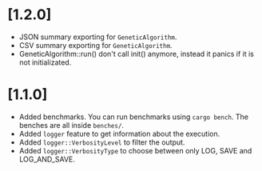 # [1.2.0]

* JSON summary exporting for `GeneticAlgorithm`.
* CSV summary exporting for `GeneticAlgorithm`.
* GeneticAlgorithm::run() don't call init() anymore, instead it panics if it is not initializated.

# [1.1.0]

* Added benchmarks. You can run benchmarks using `cargo bench`. The benches are all inside `benches/`.
* Added `logger` feature to get information about the execution.
* Added `logger::VerbosityLevel` to filter the output.
* Added `logger::VerbosityType` to choose between only LOG, SAVE and LOG_AND_SAVE. 